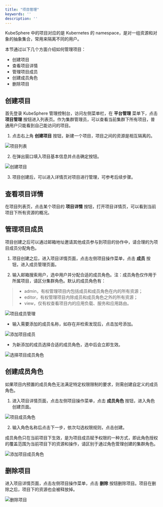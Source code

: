 ```yaml
---
title: "项目管理"
keywords: ''
description: ''
---
```


KubeSphere 中的项目对应的是 Kubernetes 的 namespace，是对一组资源和对象的抽象集合，常用来隔离不同的用户。

本节通过以下几个方面介绍如何管理项目：

- 创建项目
- 查看项目详情
- 管理项目成员
- 创建成员角色
- 删除项目


## 创建项目      

首先登录 KubeSphere 管理控制台，访问左侧菜单栏，在 **平台管理** 菜单下，点击 **项目管理** 按钮进入列表页。作为集群管理员，可以查看当前集群下所有项目，普通用户只能看到自己能访问的项目。

1. 点击右上角 **创建项目** 按钮，新建一个项目，项目之间的资源是相互隔离的。

![项目列表](/project_lists.png)

2. 在弹出窗口填入项目基本信息并点击确定按钮。

![创建项目](/project_create.png)

3. 项目创建后，可以进入详情页对项目进行管理，可参考后续步骤。

## 查看项目详情  

在项目列表页，点击某个项目的 **项目详情** 按钮，打开项目详情页，可以看到当前项目下所有资源的概况。  

## 管理项目成员

项目创建之后可以通过邮箱地址邀请其他成员参与到项目的协作中，请合理的为项目成员分配角色。

1. 项目创建之后，进入项目详情页面，点击左侧项目操作菜单，点击 **成员** 按钮，进入成员管理页面。

2. 输入邮箱搜索用户，选中用户并分配合适的成员角色。注：成员角色仅作用于所属项目，请区分集群角色。默认的成员角色有：

> - admin，有权管理项目内包括成员和成员角色在内的所有资源；
> - editor，有权管理项目内除成员和成员角色之外的所有资源；
> - view，仅有权查看项目内的应用负载、服务和应用路由。

![项目成员管理](/project_member_menu.png)

* 输入需要添加的成员名称，如存在并检索发现后，点击加号添加。

![添加项目成员](/project_member_add.png)

* 为新添加的成员选择合适的成员角色，选中后会立即生效。

![选择项目成员角色](/project_member_role.png)

## 创建成员角色

如果项目内预置的成员角色无法满足特定权限限制的要求，则需创建自定义的成员角色。  

1. 进入项目详情页面，点击左侧项目操作菜单，点击 **成员角色** 按钮，进入角色创建页面。

![项目成员角色](/project_role_add01.png)

2. 输入角色名称后点击下一步，依次勾选权限规则，点击创建。

成员角色只在当前项目下生效，是为项目成员赋予权限的一种方式，即此角色授权的覆盖范围为当前项目下的资源和操作，请区别于通过角色管理创建的集群角色。

![添加项目成员角色](/project_role_add02.png)

## 删除项目

进入项目详情页面，点击左侧项目操作菜单，点击 **删除** 按钮删除项目。项目在删除之后，项目下的资源也会被释放掉。

![删除项目](/project_delete.png)